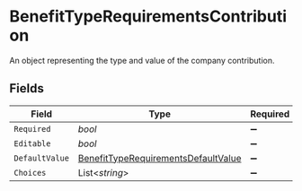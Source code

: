 # BenefitTypeRequirementsContribution

An object representing the type and value of the company contribution.


## Fields

| Field                                                                                                 | Type                                                                                                  | Required                                                                                              | Description                                                                                           |
| ----------------------------------------------------------------------------------------------------- | ----------------------------------------------------------------------------------------------------- | ----------------------------------------------------------------------------------------------------- | ----------------------------------------------------------------------------------------------------- |
| `Required`                                                                                            | *bool*                                                                                                | :heavy_minus_sign:                                                                                    | N/A                                                                                                   |
| `Editable`                                                                                            | *bool*                                                                                                | :heavy_minus_sign:                                                                                    | N/A                                                                                                   |
| `DefaultValue`                                                                                        | [BenefitTypeRequirementsDefaultValue](../../Models/Components/BenefitTypeRequirementsDefaultValue.md) | :heavy_minus_sign:                                                                                    | N/A                                                                                                   |
| `Choices`                                                                                             | List<*string*>                                                                                        | :heavy_minus_sign:                                                                                    | N/A                                                                                                   |
